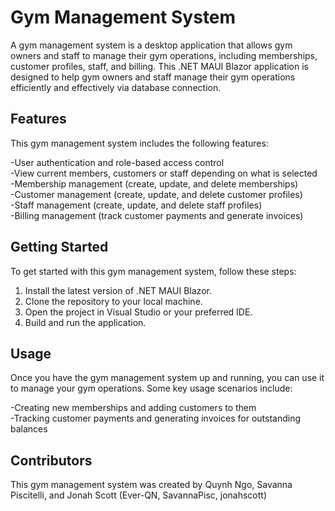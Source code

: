 # Gym Management System

A gym management system is a desktop application that allows gym owners and staff to manage their gym operations, including memberships, customer profiles, staff, and billing. This .NET MAUI Blazor application is designed to help gym owners and staff manage their gym operations efficiently and effectively via database connection.

## Features ##

This gym management system includes the following features:

-User authentication and role-based access control <br>
-View current members, customers or staff depending on what is selected <br>
-Membership management (create, update, and delete memberships) <br>
-Customer management (create, update, and delete customer profiles) <br>
-Staff management (create, update, and delete staff profiles) <br>
-Billing management (track customer payments and generate invoices) <br>

## Getting Started ##

To get started with this gym management system, follow these steps:

1. Install the latest version of .NET MAUI Blazor. <br>
2. Clone the repository to your local machine. <br>
3. Open the project in Visual Studio or your preferred IDE. <br>
4. Build and run the application. <br>

## Usage ##

Once you have the gym management system up and running, you can use it to manage your gym operations. Some key usage scenarios include:

-Creating new memberships and adding customers to them <br>
-Tracking customer payments and generating invoices for outstanding balances <br>

## Contributors ##

This gym management system was created by Quynh Ngo, Savanna Piscitelli, and Jonah Scott (Ever-QN, SavannaPisc, jonahscott)
